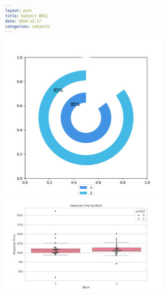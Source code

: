 ```yaml
---
layout: post
title: Subject 8011
date: 2024-12-17
categories: subjects
---
```


![](data/8011/run-6/8011__acc_test.png)
![](data/8011/run-6/8011_rt.png)
